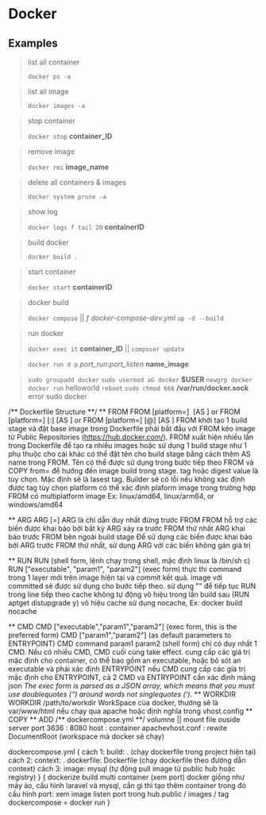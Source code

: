 # Docker
## Examples
> list all container
>
> `docker ps -a`

> list all image
>
> `docker images -a`

> stop container
>
> `docker stop` **container_ID**

> remove image
>
> `docker rmi` **image_name**

> delete all containers & images
>
> `docker system prune -a`

> show log
>
> `docker logs f tail 20` **containerID**

> build docker
>
> `docker build .`

> start container
>
> `docker start` **containerID**

> docker build
>
> `docker compose` || *f docker-compose-dev.yml* `up -d --build`

> run docker
>
> `docker exec it` **container_ID** || `composer update`

> `docker run d p` *port_run*:*port_listen* **name_image**

> `sudo groupadd docker`
> `sudo usermod aG docker` **$USER**
> `newgrp docker`
> `docker run` helloworld
> `reboot`
> `sudo chmod 666` **/var/run/docker.sock**                        error sudo docker

/** Dockerfile Structure **/
** FROM
FROM [platform=<platform>] <image> [AS <name>] or
FROM [platform=<platform>] <image>[:<tag>] [AS <name>] or
FROM [platform=<platform>] <image>[@<digest>] [AS <name>]
 FROM khởi tạo 1 build stage và đặt base image
 trong Dockerfile phải bắt đầu với FROM
 kéo image từ Public Repositories (https://hub.docker.com/).
 FROM xuất hiện nhiều lần trong Dockerfile để tạo ra nhiều images hoặc sử dụng 1 build stage như 1 phụ thuộc cho cái khác
 có thể đặt tên cho build stage bằng cách thêm AS name trong FROM. Tên có thể được sử dụng trong bước tiếp theo FROM và COPY from=<name> để hướng đến image build trong stage. 
 tag hoặc digest value là tùy chọn. Mặc định sẽ là lasest tag. Builder sẽ có lỗi nếu không xác định được tag
 tùy chọn platform có thể xác định plaform image trong trường hợp FROM có multiplatform image
Ex: linux/amd64, linux/arm64, or windows/amd64

** ARG
ARG <name>[=<default value>]
 ARG là chỉ dẫn duy nhất đứng trước FROM
 FROM hỗ trợ các biến được khai báo bởi bất kỳ ARG xảy ra trước FROM thứ nhất
 ARG khai báo trước FROM bên ngoài build stage
 Để sử dụng các biến được khai báo bởi ARG trước FROM thứ nhất, sử dụng ARG với các biến không gán giá trị

** RUN
RUN <command> (shell form, lệnh chạy trong shell, mặc định linux là /bin/sh c)
RUN ["executable", "param1", "param2"] (exec form)
 thực thi command trong 1 layer mới trên image hiện tại và commit kết quả. 
 image với committed sẽ được sử dụng cho bước tiếp theo.
 sử dụng "\" để tiếp tục RUN trong line tiếp theo
 cache không tự động vô hiệu trong lần build sau (RUN aptget distupgrade y)
 vô hiệu cache sử dụng nocache, Ex: docker build nocache

** CMD
CMD ["executable","param1","param2"] (exec form, this is the preferred form)
CMD ["param1","param2"] (as default parameters to ENTRYPOINT)
CMD command param1 param2 (shell form)
 chỉ có duy nhất 1 CMD. Nếu có nhiều CMD, CMD cuối cùng take effect.
 cung cấp các giá trị mặc định cho container, có thể bao gồm an executable, hoặc bỏ sót an executable và phải xác định ENTRYPOINT
 nếu CMD cung cấp các giá trị mặc định cho ENTRYPOINT, cả 2 CMD và ENTRYPOINT cần xác định mảng json
*The exec form is parsed as a JSON array, which means that you must use doublequotes (“) around words not singlequotes (‘).*
** WORKDIR
WORKDIR /path/to/workdir
WorkSpace của docker, thường sẽ là var/www/html nếu chạy qua apache hoặc định nghĩa trong vhost.config
** COPY
** ADD
/** dockercompose.yml **/
volumne || mount file ouside server
port 3636 : 8080
     host : container
apachevhost.conf : rewite DocumentRoot (workspace mà docker sẽ chạy)

dockercompose.yml
{
     cách 1: build: . (chạy dockerfile trong project hiện tại)
     cách 2: context: .
          dockerfile: Dockerfile (chạy dockerfile theo đường dẫn context)
     cách 3: image: mysql (tự động pull image từ public hub hoặc registry)
}
{
     dockerize build multi container (xem port) 
     docker giống như máy ảo, cấu hình laravel và mysql, cần gì thì tạo thêm container trong đó
     cấu hình port: xem image listen port trong hub.public / images / tag
     dockercompose = docker run
}